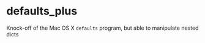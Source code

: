 defaults_plus
=============

Knock-off of the Mac OS X `defaults` program, but able to manipulate nested dicts
